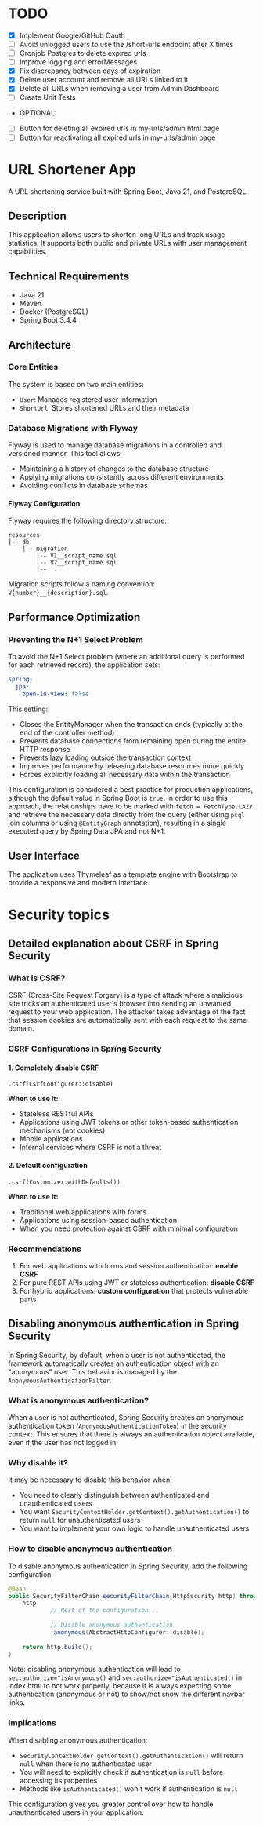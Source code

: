 # TODO

- [x] Implement Google/GitHub Oauth
- [ ] Avoid unlogged users to use the /short-urls endpoint after X times
- [ ] Cronjob Postgres to delete expired urls
- [ ] Improve logging and errorMessages
- [x] Fix discrepancy between days of expiration
- [x] Delete user account and remove all URLs linked to it
- [x] Delete all URLs when removing a user from Admin Dashboard
- [ ] Create Unit Tests
- OPTIONAL:
- [ ] Button for deleting all expired urls in my-urls/admin html page
- [ ] Button for reactivating all expired urls in my-urls/admin page 

# URL Shortener App

A URL shortening service built with Spring Boot, Java 21, and PostgreSQL.

## Description

This application allows users to shorten long URLs and track usage statistics. It supports both public and private URLs
with user management capabilities.

## Technical Requirements

- Java 21
- Maven
- Docker (PostgreSQL)
- Spring Boot 3.4.4

## Architecture

### Core Entities

The system is based on two main entities:

- `User`: Manages registered user information
- `ShortUrl`: Stores shortened URLs and their metadata

### Database Migrations with Flyway

Flyway is used to manage database migrations in a controlled and versioned manner. This tool allows:

- Maintaining a history of changes to the database structure
- Applying migrations consistently across different environments
- Avoiding conflicts in database schemas

#### Flyway Configuration

Flyway requires the following directory structure:

```
resources
|-- db
    |-- migration
        |-- V1__script_name.sql
        |-- V2__script_name.sql
        |-- ...
```

Migration scripts follow a naming convention: `V{number}__{description}.sql`.

## Performance Optimization

### Preventing the N+1 Select Problem

To avoid the N+1 Select problem (where an additional query is performed for each retrieved record), the application
sets:

```yaml
spring:
  jpa:
    open-in-view: false
```

This setting:

- Closes the EntityManager when the transaction ends (typically at the end of the controller method)
- Prevents database connections from remaining open during the entire HTTP response
- Prevents lazy loading outside the transaction context
- Improves performance by releasing database resources more quickly
- Forces explicitly loading all necessary data within the transaction

This configuration is considered a best practice for production applications, although the default value in Spring Boot
is `true`. In order to use this approach, the relationships have to be marked with `fetch = FetchType.LAZY` and retrieve the necessary data
directly from the query (either using `psql` join columns or using `@EntityGraph` annotation), resulting in a single executed query by Spring Data JPA and not N+1.

## User Interface

The application uses Thymeleaf as a template engine with Bootstrap to provide a responsive and modern interface.

# Security topics
## Detailed explanation about CSRF in Spring Security

### What is CSRF?

CSRF (Cross-Site Request Forgery) is a type of attack where a malicious site tricks an authenticated user's browser into sending an unwanted request to your web application. The attacker takes advantage of the fact that session cookies are automatically sent with each request to the same domain.

### CSRF Configurations in Spring Security

#### 1. Completely disable CSRF

```
.csrf(CsrfConfigurer::disable)
```

**When to use it:**
- Stateless RESTful APIs
- Applications using JWT tokens or other token-based authentication mechanisms (not cookies)
- Mobile applications
- Internal services where CSRF is not a threat

#### 2. Default configuration

```
.csrf(Customizer.withDefaults())
```

**When to use it:**
- Traditional web applications with forms
- Applications using session-based authentication
- When you need protection against CSRF with minimal configuration

### Recommendations

1. For web applications with forms and session authentication: **enable CSRF**
2. For pure REST APIs using JWT or stateless authentication: **disable CSRF**
3. For hybrid applications: **custom configuration** that protects vulnerable parts

## Disabling anonymous authentication in Spring Security

In Spring Security, by default, when a user is not authenticated, the framework automatically creates an authentication object with an "anonymous" user. This behavior is managed by the `AnonymousAuthenticationFilter`.

### What is anonymous authentication?

When a user is not authenticated, Spring Security creates an anonymous authentication token (`AnonymousAuthenticationToken`) in the security context. This ensures that there is always an authentication object available, even if the user has not logged in.

### Why disable it?

It may be necessary to disable this behavior when:

- You need to clearly distinguish between authenticated and unauthenticated users
- You want `SecurityContextHolder.getContext().getAuthentication()` to return `null` for unauthenticated users
- You want to implement your own logic to handle unauthenticated users

### How to disable anonymous authentication

To disable anonymous authentication in Spring Security, add the following configuration:

```java
@Bean
public SecurityFilterChain securityFilterChain(HttpSecurity http) throws Exception {
    http
            // Rest of the configuration...
            
            // Disable anonymous authentication
            .anonymous(AbstractHttpConfigurer::disable);
            
    return http.build();
}
```
Note: disabling anonymous authentication will lead to `sec:authorize="isAnonymous()` and `sec:authorize="isAuthenticated()` 
in index.html to not work properly, because it is always expecting some authentication (anonymous or not) to show/not show the different navbar links.

### Implications

When disabling anonymous authentication:

- `SecurityContextHolder.getContext().getAuthentication()` will return `null` when there is no authenticated user
- You will need to explicitly check if authentication is `null` before accessing its properties
- Methods like `isAuthenticated()` won't work if authentication is `null`

This configuration gives you greater control over how to handle unauthenticated users in your application.
